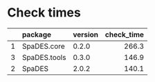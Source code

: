 # Check times

|   |package      |version | check_time|
|:--|:------------|:-------|----------:|
|1  |SpaDES.core  |0.2.0   |      266.3|
|3  |SpaDES.tools |0.3.0   |      146.9|
|2  |SpaDES       |2.0.2   |      140.1|


